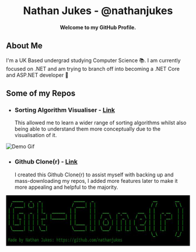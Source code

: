 <h1 align="center">
  Nathan Jukes - @nathanjukes
</h1>

<h4 align="center">Welcome to my GitHub Profile.</h4>


## About Me

I'm a UK Based undergrad studying Computer Science 📚. I am currently focused on .NET and am trying to branch off into becoming a .NET Core and ASP.NET developer 🎯


## Some of my Repos

- ### **Sorting Algorithm Visualiser** - [Link](https://github.com/nathanjukes/Sorting-Algorithm-Visualisation-Tool)
  This allowed me to learn a wider range of sorting algorithms whilst also being able to understand them more conceptually due to the visualisation of it.

![Demo Gif](https://github.com/nathanjukes/Sorting-Algorithm-Visualisation/blob/master/Assets/DemoRecordingCurrent.gif)

- ### **Github Clone(r)** - [Link](https://github.com/nathanjukes/Git-Clone-r-)
  I created this Github Clone(r) to assist myself with backing up and mass-downloading my repos, I added more features later to make it more appealing and helpful to the majority.

<p align="center">
  <img width="668" height="138" src="https://github.com/nathanjukes/Git-Clone-r-/blob/master/Assets/Logo.JPG">
</p>
